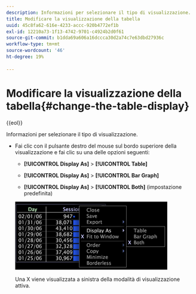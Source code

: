```yaml
---
description: Informazioni per selezionare il tipo di visualizzazione.
title: Modificare la visualizzazione della tabella
uuid: 45c8fa62-616e-4233-accc-920b4772ef1b
exl-id: 12210a73-1f13-4742-9701-c4924b2d0f61
source-git-commit: b1dda69a606a16dccca30d2a74c7e63dbd27936c
workflow-type: tm+mt
source-wordcount: '46'
ht-degree: 19%

---
```


# Modificare la visualizzazione della tabella{#change-the-table-display}

{{eol}}

Informazioni per selezionare il tipo di visualizzazione.

* Fai clic con il pulsante destro del mouse sul bordo superiore della visualizzazione e fai clic su una delle opzioni seguenti:

   * **[!UICONTROL Display As]** > **[!UICONTROL Table]**

   * **[!UICONTROL Display As]** > **[!UICONTROL Bar Graph]**

   * **[!UICONTROL Display As]** > **[!UICONTROL Both]** (impostazione predefinita)

   ![](assets/mnu_Table_Bar_Display.png)

   Una X viene visualizzata a sinistra della modalità di visualizzazione attiva.
